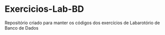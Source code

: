 # Exercicios-Lab-BD
Repositório criado para manter os códigos dos exercícios de Labarotório de Banco de Dados
